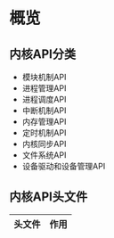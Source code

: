 # 概览

## 内核API分类

- 模块机制API
- 进程管理API
- 进程调度API
- 中断机制API
- 内存管理API
- 定时机制API
- 内核同步API
- 文件系统API
- 设备驱动和设备管理API

## 内核API头文件

|头文件|作用|
|:-----|:---|

